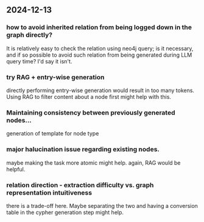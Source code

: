 ## 2024-12-13 
### how to avoid inherited relation from being logged down in the graph directly?
It is relatively easy to check the relation using neo4j query; is it necessary, and if so possible to avoid such relation from being generated during LLM query time?
I'd say it isn't.

### try RAG + entry-wise generation
directly performing entry-wise generation would result in too many tokens. Using RAG to filter content about a node first might help with this.

### Maintaining consistency between previously generated nodes...
generation of template for node type


### major halucination issue regarding existing nodes.
maybe making the task more atomic might help. again, RAG would be helpful.

### relation direction - extraction difficulty vs. graph representation intuitiveness
there is a trade-off here. Maybe separating the two and having a conversion table in the cypher generation step might help.
